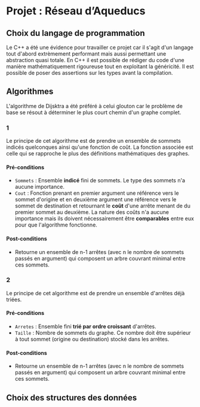 # Projet : Réseau d’Aqueducs
## Choix du langage de programmation
Le C++ a été une évidence pour travailler ce projet car il s'agit d'un langage tout d'abord extrèmement performant mais aussi permettant une abstraction quasi totale. En C++ il est possible de rédiger du code d'une manière mathématiquement rigoureuse tout en exploitant la généricité. Il est possible de poser des assertions sur les types avant la compilation.
## Algorithmes
L'algorithme de Dijsktra a été préféré à celui glouton car le problème de base se résout à déterminer le plus court chemin d'un graphe complet.
### 1
Le principe de cet algorithme est de prendre un ensemble de sommets indicés quelconques ainsi qu'une fonction de coût. La fonction associée est celle qui se rapproche le plus des définitions mathématiques des graphes.
#### Pré-conditions
- `Sommets` : Ensemble **indicé** fini de sommets. Le type des sommets n'a aucune importance.
- `Cout` : Fonction prenant en premier argument une référence vers le sommet d'origine et en deuxième argument une référence vers le sommet de destination et retournant le **coût** d'une arrête menant de du premier sommet au deuxième. La nature des coûts n'a aucune importance mais ils doivent nécessairement être **comparables** entre eux pour que l'algorithme fonctionne.
#### Post-conditions
- Retourne un ensemble de n-1 arrêtes (avec n le nombre de sommets passés en argument) qui composent un arbre couvrant minimal entre ces sommets.
### 2
Le principe de cet algorithme est de prendre un ensemble d'arrêtes déjà triées.
#### Pré-conditions
- `Arretes` : Ensemble fini **trié par ordre croissant** d'arrêtes.
- `Taille` : Nombre de sommets du graphe. Ce nombre doit être supérieur à tout sommet (origine ou destination) stocké dans les arrêtes.
#### Post-conditions
- Retourne un ensemble de n-1 arrêtes (avec n le nombre de sommets passés en argument) qui composent un arbre couvrant minimal entre ces sommets.
## Choix des structures des données
